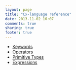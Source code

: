 ```yaml
---
layout: page
title: "Cx-language reference"
date: 2013-11-02 16:07
comments: true
sharing: true
footer: true
---
```


* [Keywords](cx-keywords.html)
* [Operators](cx-operators.html)
* [Primitive Types](cx-ptypes.html)
* [Expressions](cx-expr.html)
